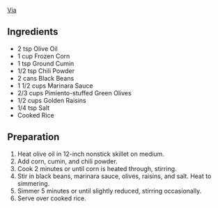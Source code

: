 [Via](http://www.goodhousekeeping.com)

## Ingredients

* 2 tsp Olive Oil
* 1 cup Frozen Corn
* 1 tsp Ground Cumin
* 1/2 tsp Chili Powder
* 2 cans Black Beans
* 1 1/2 cups Marinara Sauce
* 2/3 cups Pimiento-stuffed Green Olives
* 1/2 cups Golden Raisins
* 1/4 tsp Salt
* Cooked Rice

## Preparation

1. Heat olive oil in 12-inch nonstick skillet on medium.
2. Add corn, cumin, and chili powder.
3. Cook 2 minutes or until corn is heated through, stirring.
4. Stir in black beans, marinara sauce, olives, raisins, and salt. Heat to simmering.
5. Simmer 5 minutes or until slightly reduced, stirring occasionally.
6. Serve over cooked rice.
